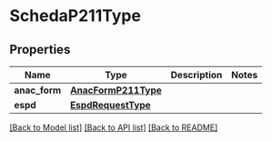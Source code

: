 # SchedaP211Type

## Properties
Name | Type | Description | Notes
------------ | ------------- | ------------- | -------------
**anac_form** | [**AnacFormP211Type**](AnacFormP211Type.md) |  | 
**espd** | [**EspdRequestType**](EspdRequestType.md) |  | 

[[Back to Model list]](../README.md#documentation-for-models) [[Back to API list]](../README.md#documentation-for-api-endpoints) [[Back to README]](../README.md)

